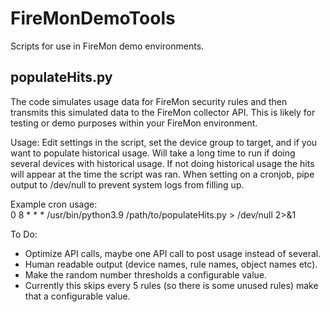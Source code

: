 # FireMonDemoTools
Scripts for use in FireMon demo environments.

## populateHits.py
The code simulates usage data for FireMon security rules and then transmits this simulated
data to the FireMon collector API. This is likely for testing or demo purposes within your
FireMon environment.

Usage: 
Edit settings in the script, set the device group to target, and if you want to populate historical usage. Will take a long time to run if doing several devices with historical usage.
If not doing historical usage the hits will appear at the time the script was ran.
When setting on a cronjob, pipe output to /dev/null to prevent system logs from filling up.

Example cron usage:                                                                       
0 8 * * * /usr/bin/python3.9 /path/to/populateHits.py > /dev/null 2>&1

To Do:
- Optimize API calls, maybe one API call to post usage instead of several.
- Human readable output (device names, rule names, object names etc).
- Make the random number thresholds a configurable value.
- Currently this skips every 5 rules (so there is some unused rules) make that a configurable  value.
